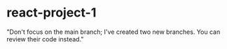 # react-project-1

"Don't focus on the main branch; I've created two new branches. You can review their code instead."
